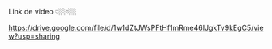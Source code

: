 Link de video 👇🏼👇🏼

https://drive.google.com/file/d/1w1dZtJWsPFtHf1mRme46IJgkTv9kEgC5/view?usp=sharing
